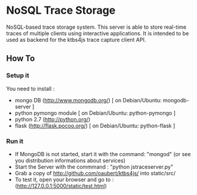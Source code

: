 NoSQL Trace Storage
===================

NoSQL-based trace storage system. This server is able to store
real-time traces of multiple clients using interactive
applications. It is intended to be used as backend for the ktbs4js
trace capture client API.

How To 
-------

### Setup it

You need to install : 
* mongo DB     (http://www.mongodb.org/) [ on Debian/Ubuntu: mongodb-server ]
* python pymongo module                  [ on Debian/Ubuntu: python-pymongo ]
* python 2.7   (http://python.org/)
* flask        (http://flask.pocoo.org/) [ on Debian/Ubuntu: python-flask ]

### Run it

* If MongoDB is not started, start it with the command: "mongod" (or see you distribution informations about services)
* Start the Server with the commmand : "python jstraceserver.py"
* Grab a copy of http://github.com/oaubert/ktbs4js/ into static/src/
* To test it, open your browser and go to : (http://127.0.0.1:5000/static/test.html)
